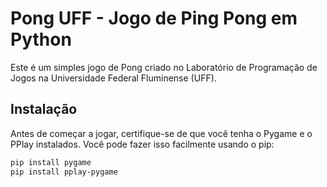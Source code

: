 # Pong UFF - Jogo de Ping Pong em Python

Este é um simples jogo de Pong criado no Laboratório de Programação de Jogos na Universidade Federal Fluminense (UFF).

## Instalação

Antes de começar a jogar, certifique-se de que você tenha o Pygame e o PPlay instalados. Você pode fazer isso facilmente usando o pip:

```bash
pip install pygame
pip install pplay-pygame

